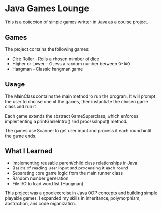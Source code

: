 # Java Games Lounge

This is a collection of simple games written in Java as a course project.

## Games

The project contains the following games:

- Dice Roller - Rolls a chosen number of dice
- Higher or Lower - Guess a random number between 0-100
- Hangman - Classic hangman game

## Usage

The MainClass contains the main method to run the program. It will prompt the user to choose one of the games, then instantiate the chosen game class and run it.

Each game extends the abstract GameSuperclass, which enforces implementing a printGameIntro() and processInput() method. 

The games use Scanner to get user input and process it each round until the game ends.

## What I Learned

- Implementing reusable parent/child class relationships in Java
- Basics of reading user input and processing it each round
- Separating core game logic from the main runner class
- Random number generation
- File I/O to load word list (Hangman)

This project was a good exercise in Java OOP concepts and building simple playable games. I expanded my skills in inheritance, polymorphism, abstraction, and code organization.